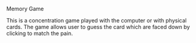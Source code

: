  Memory Game

 This is a concentration game played with the computer or with physical cards. The game allows user to guess the card which are faced down by clicking to match the pain.

 

